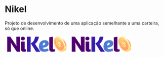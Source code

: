 # Nikel

Projeto de desenvolvimento de uma aplicação semelhante a uma carteira, só que online. 

<img src="public/assets/images/nikel-logo.png" alt="logo nikel" class="img-fluid">

<img src="public/assets/images/nikel-logo.png" alt="logo nikel" class="img-fluid">
